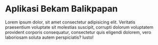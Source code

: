 # Aplikasi Bekam Balikpapan

Lorem ipsum dolor, sit amet consectetur adipisicing elit. Veritatis praesentium voluptate sit molestias suscipit, corrupti dolorum voluptatem provident corporis consequatur, consectetur quis eligendi dolorem, vero laboriosam soluta autem perspiciatis? Iusto!
